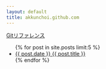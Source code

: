 ```yaml
---
layout: default
title: akkunchoi.github.com
---
```


[Gitリファレンス](git-ref.html)

<ul>
{% for post in site.posts limit:5 %}
<li>
<a href="{{ post.url }}">{{ post.date }} {{ post.title }}</a>
<!-- <em>Posted on {{ post.date | date_to_long_string }}.</em> -->
</li>
{% endfor %}
</ul>

